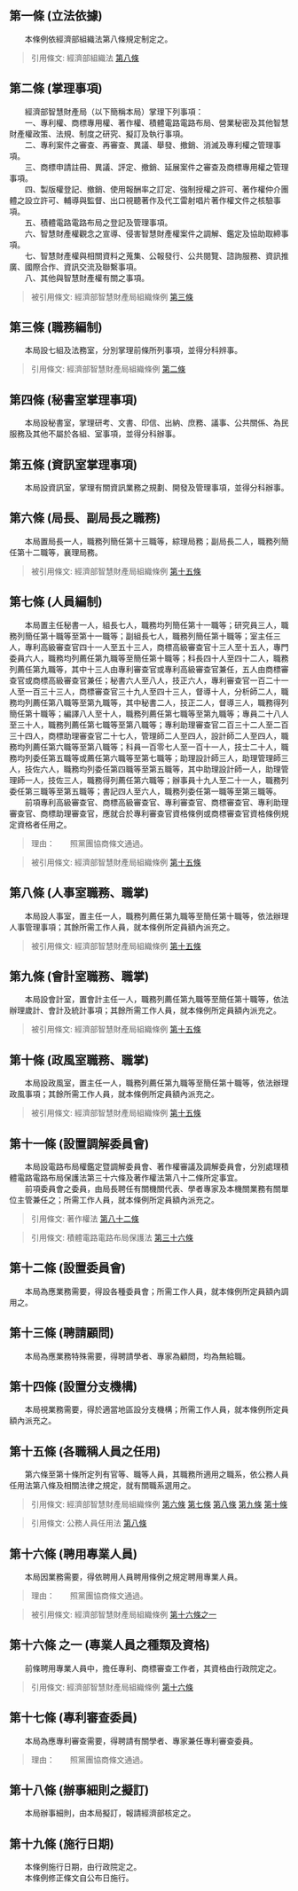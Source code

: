 第一條 (立法依據)
-----------------
　　本條例依經濟部組織法第八條規定制定之。  
> 引用條文: 經濟部組織法 [第八條](../../人事其他/組織編制/經濟部組織法.md#第八條-智慧財產局之設置)



第二條 (掌理事項)
-----------------
　　經濟部智慧財產局（以下簡稱本局）掌理下列事項：  
　　一、專利權、商標專用權、著作權、積體電路電路布局、營業秘密及其他智慧財產權政策、法規、制度之研究、擬訂及執行事項。  
　　二、專利案件之審查、再審查、異議、舉發、撤銷、消滅及專利權之管理事項。  
　　三、商標申請註冊、異議、評定、撤銷、延展案件之審查及商標專用權之管理事項。  
　　四、製版權登記、撤銷、使用報酬率之訂定、強制授權之許可、著作權仲介團體之設立許可、輔導與監督、出口視聽著作及代工雷射唱片著作權文件之核驗事項。  
　　五、積體電路電路布局之登記及管理事項。  
　　六、智慧財產權觀念之宣導、侵害智慧財產權案件之調解、鑑定及協助取締事項。  
　　七、智慧財產權與相關資料之蒐集、公報發行、公共閱覽、諮詢服務、資訊推廣、國際合作、資訊交流及聯繫事項。  
　　八、其他與智慧財產權有關之事項。  
> 被引用條文: 經濟部智慧財產局組織條例 [第三條](../../人事其他/組織編制/經濟部智慧財產局組織條例.md#第三條-職務編制)



第三條 (職務編制)
-----------------
　　本局設七組及法務室，分別掌理前條所列事項，並得分科辨事。  
> 引用條文: 經濟部智慧財產局組織條例 [第二條](../../人事其他/組織編制/經濟部智慧財產局組織條例.md#第二條-掌理事項)



第四條 (秘書室掌理事項)
-----------------------
　　本局設秘書室，掌理研考、文書、印信、出納、庶務、議事、公共關係、為民服務及其他不屬於各組、室事項，並得分科辦事。  


第五條 (資訊室掌理事項)
-----------------------
　　本局設資訊室，掌理有關資訊業務之規劃、開發及管理事項，並得分科辦事。  


第六條 (局長、副局長之職務)
---------------------------
　　本局置局長一人，職務列簡任第十三職等，綜理局務；副局長二人，職務列簡任第十二職等，襄理局務。  
> 被引用條文: 經濟部智慧財產局組織條例 [第十五條](../../人事其他/組織編制/經濟部智慧財產局組織條例.md#第十五條-各職稱人員之任用)



第七條 (人員編制)
-----------------
　　本局置主任秘書一人，組長七人，職務均列簡任第十一職等；研究員三人，職務列簡任第十職等至第十一職等；副組長七人，職務列簡任第十職等；室主任三人，專利高級審查官四十一人至五十三人，商標高級審查官十三人至十五人，專門委員六人，職務均列薦任第九職等至簡任第十職等；科長四十人至四十二人，職務列薦任第九職等，其中十三人由專利審查官或專利高級審查官兼任，五人由商標審查官或商標高級審查官兼任；秘書六人至八人，技正六人，專利審查官一百二十一人至一百三十三人，商標審查官三十九人至四十三人，督導十人，分析師二人，職務均列薦任第八職等至第九職等，其中秘書二人，技正二人，督導三人，職務得列簡任第十職等；編譯八人至十人，職務列薦任第七職等至第九職等；專員二十八人至三十人，職務列薦任第七職等至第八職等；專利助理審查官二百三十二人至二百三十四人，商標助理審查官二十七人，管理師二人至四人，設計師二人至四人，職務均列薦任第六職等至第八職等；科員一百零七人至一百十一人，技士二十人，職務均列委任第五職等或薦任第六職等至第七職等；助理設計師三人，助理管理師三人，技佐六人，職務均列委任第四職等至第五職等，其中助理設計師一人，助理管理師一人，技佐三人，職務得列薦任第六職等；辦事員十九人至二十一人，職務列委任第三職等至第五職等；書記四人至六人，職務列委任第一職等至第三職等。  
　　前項專利高級審查官、商標高級審查官、專利審查官、商標審查官、專利助理審查官、商標助理審查官，應就合於專利審查官資格條例或商標審查官資格條例規定資格者任用之。  
> 理由：　　照黨團協商條文通過。

> 被引用條文: 經濟部智慧財產局組織條例 [第十五條](../../人事其他/組織編制/經濟部智慧財產局組織條例.md#第十五條-各職稱人員之任用)



第八條 (人事室職務、職掌)
-------------------------
　　本局設人事室，置主任一人，職務列薦任第九職等至簡任第十職等，依法辦理人事管理事項；其餘所需工作人員，就本條例所定員額內派充之。  
> 被引用條文: 經濟部智慧財產局組織條例 [第十五條](../../人事其他/組織編制/經濟部智慧財產局組織條例.md#第十五條-各職稱人員之任用)



第九條 (會計室職務、職掌)
-------------------------
　　本局設會計室，置會計主任一人，職務列薦任第九職等至簡任第十職等，依法辦理歲計、會計及統計事項；其餘所需工作人員，就本條例所定員額內派充之。  
> 被引用條文: 經濟部智慧財產局組織條例 [第十五條](../../人事其他/組織編制/經濟部智慧財產局組織條例.md#第十五條-各職稱人員之任用)



第十條 (政風室職務、職掌)
-------------------------
　　本局設政風室，置主任一人，職務列薦任第九職等至簡任第十職等，依法辦理政風事項；其餘所需工作人員，就本條例所定員額內派充之。  
> 被引用條文: 經濟部智慧財產局組織條例 [第十五條](../../人事其他/組織編制/經濟部智慧財產局組織條例.md#第十五條-各職稱人員之任用)



第十一條 (設置調解委員會)
-------------------------
　　本局設電路布局權鑑定暨調解委員會、著作權審議及調解委員會，分別處理積體電路電路布局保護法第三十六條及著作權法第八十二條所定事宜。  
　　前項委員會之委員，由局長聘任有關機關代表、學者專家及本機關業務有關單位主管兼任之；所需工作人員，就本條例所定員額內派充之。  
> 引用條文: 著作權法 [第八十二條](../../經濟貿易/智慧財產/著作權法.md#第八十二條-著作權審議及調解委員會)

> 引用條文: 積體電路電路布局保護法 [第三十六條](../../經濟貿易/智慧財產/積體電路電路布局保護法.md#第三十六條-鑑定暨調解委員會之設立)



第十二條 (設置委員會)
---------------------
　　本局為應業務需要，得設各種委員會；所需工作人員，就本條例所定員額內調用之。  


第十三條 (聘請顧問)
-------------------
　　本局為應業務特殊需要，得聘請學者、專家為顧問，均為無給職。  


第十四條 (設置分支機構)
-----------------------
　　本局視業務需要，得於適當地區設分支機構；所需工作人員，就本條例所定員額內派充之。  


第十五條 (各職稱人員之任用)
---------------------------
　　第六條至第十條所定列有官等、職等人員，其職務所適用之職系，依公務人員任用法第八條及相關法律之規定，就有關職系選用之。  
> 引用條文: 經濟部智慧財產局組織條例 [第六條](../../人事其他/組織編制/經濟部智慧財產局組織條例.md#第六條-局長、副局長之職務) [第七條](../../人事其他/組織編制/經濟部智慧財產局組織條例.md#第七條-人員編制) [第八條](../../人事其他/組織編制/經濟部智慧財產局組織條例.md#第八條-人事室職務、職掌) [第九條](../../人事其他/組織編制/經濟部智慧財產局組織條例.md#第九條-會計室職務、職掌) [第十條](../../人事其他/組織編制/經濟部智慧財產局組織條例.md#第十條-政風室職務、職掌)

> 引用條文: 公務人員任用法 [第八條](../../考試/任免升遷/公務人員任用法.md#第八條-職系說明書)



第十六條 (聘用專業人員)
-----------------------
　　本局因業務需要，得依聘用人員聘用條例之規定聘用專業人員。  
> 理由：　　照黨團協商條文通過。

> 被引用條文: 經濟部智慧財產局組織條例 [第十六條之一](../../人事其他/組織編制/經濟部智慧財產局組織條例.md#第十六條之一)



第十六條 之一 (專業人員之種類及資格)
------------------------------------
　　前條聘用專業人員中，擔任專利、商標審查工作者，其資格由行政院定之。  
> 引用條文: 經濟部智慧財產局組織條例 [第十六條](../../人事其他/組織編制/經濟部智慧財產局組織條例.md#第十六條-聘用專業人員)



第十七條 (專利審查委員)
-----------------------
　　本局為應專利審查需要，得聘請有關學者、專家兼任專利審查委員。  
> 理由：　　照黨團協商條文通過。



第十八條 (辦事細則之擬訂)
-------------------------
　　本局辦事細則，由本局擬訂，報請經濟部核定之。  


第十九條 (施行日期)
-------------------
　　本條例施行日期，由行政院定之。  
　　本條例修正條文自公布日施行。